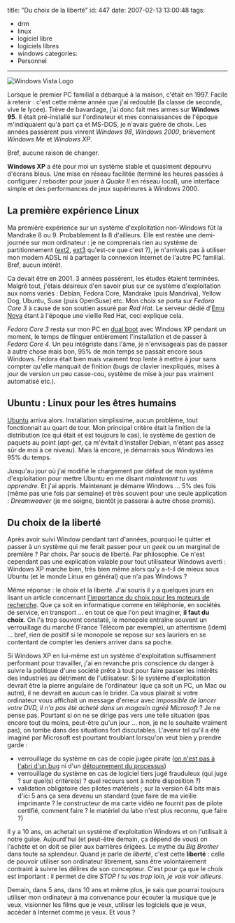 title: "Du choix de la liberté"
id: 447
date: 2007-02-13 13:00:48
tags:
- drm
- linux
- logiciel libre
- logiciels libres
- windows
categories:
- Personnel
---

![Windows Vista Logo](/images/2007/02/windows-vista.gif)

Lorsque le premier PC familial a débarqué à la maison, c'était en 1997\. Facile à retenir : c'est cette même année que j'ai redoublé (la classe de seconde, vive le lycée). Trève de bavardage, j'ai donc fait mes armes sur **Windows 95**. Il était pré-installé sur l'ordinateur et mes connaissances de l'époque m'indiquaient qu'à part ça et MS-DOS, je n'avais guère de choix. Les années passèrent puis vinrent _Windows 98_, _Windows 2000_, brièvement _Windows Me_ et _Windows XP_.

Bref, aucune raison de changer.
<!--more-->
**Windows XP** a été pour moi un système stable et quasiment dépourvu d'écrans bleus. Une mise en réseau facilitée (terminé les heures passées à configurer / rebooter pour jouer à _Quake II_ en réseau local), une interface simple et des performances de jeux supérieures à Windows 2000.

## La première expérience Linux

Ma première expérience sur un système d'exploitation non-Windows fût la Mandrake 8 ou 9\. Probablement la 8 d'ailleurs. Elle est restée une demi-journée sur mon ordinateur : je ne comprenais rien au système de partitionnement ([ext2](http://fr.wikipedia.org/wiki/Ext2), [ext3](http://fr.wikipedia.org/wiki/Ext3) qu'est-ce que c'est ?), je n'arrivais pas à utiliser mon modem ADSL ni à partager la connexion Internet de l'autre PC familial. Bref, aucun intérêt.

Ca devait être en 2001\. 3 années passèrent, les études étaient terminées. Malgré tout, j'étais désireux d'en savoir plus sur ce système d'exploitation aux noms variés : Debian, Fedora Core, Mandrake (puis Mandriva), Yellow Dog, Ubuntu, Suse (puis OpenSuse) etc. Mon choix se porta sur _Fedora Core 3_ à cause de son soutien assuré par _Red Hat_. Le serveur dédié d'[Emu Nova](http://www.emunova.net) étant à l'époque une vieille Red Hat, ceci explique cela.

_Fedora Core 3_ resta sur mon PC en [dual boot](http://fr.wikipedia.org/wiki/Multiboot) avec Windows XP pendant un moment, le temps de flinguer entièrement l'installation et de passer à _Fedora Core 4_. Un peu intégriste dans l'âme, je n'envisageais pas de passer à autre chose mais bon, 95% de mon temps se passait encore sous Windows. Fedora était bien mais vraiment trop lente à mettre à jour sans compter qu'elle manquait de finition (bugs de clavier inexpliqués, mises à jour de version un peu casse-cou, système de mise à jour pas vraiment automatisé etc.).

## Ubuntu : Linux pour les êtres humains

[Ubuntu](http://www.ubuntu-fr.org) arriva alors. Installation simplissime, aucun problème, tout fonctionnait au quart de tour. Mon principal critère était la finition de la distribution (ce qui était et est toujours le cas), le système de gestion de paquets au point (_apt-get_, ça m'évitait d'installer Debian, n'étant pas assez sûr de moi à ce niveau). Mais là encore, je démarrais sous Windows les 95% du temps.

Jusqu'au jour où j'ai modifié le chargement par défaut de mon système d'exploitation pour mettre Ubuntu en me disant <cite>maintenant tu vas apprendre</cite>. Et j'ai appris. Maintenant je démarre Windows ... 5% des fois (même pas une fois par semaine) et très souvent pour une seule application : _Dreamweaver_ (je me soigne, bientôt je passerai à autre chose promis).

## Du choix de la liberté

Après avoir suivi Window pendant tant d'années, pourquoi le quitter et passer à un système qui me ferait passer pour un _geek_ ou un marginal de première ? Par choix. Par soucis de liberté. Par philosophie.
Ce n'est cependant pas une explication valable pour tout utilisateur Windows averti : Windows XP marche bien, très bien même alors qu'y a-t-il de mieux sous Ubuntu (et le monde Linux en général) que n'a pas Windows ?

Même réponse : le choix et la liberté. J'ai souris il y a quelques jours en lisant un article concernant [l'importance du choix pour les moteurs de recherche](http://standblog.org/blog/post/2007/02/06/De-limportance-du-choix-y-compris-pour-les-moteurs-de-recherche-et-les-services-en-ligne). Que ça soit en informatique comme en téléphonie, en sociétés de service, en transport ... en tout ce que l'on peut imaginer, **il faut du choix**. On l'a trop souvent constaté, le monopole entraîne souvent un verrouillage du marché (France Télécom par exemple), un attentisme (idem) ... bref, rien de positif si le monopole se repose sur ses lauriers en se contentant de compter les deniers arriver dans sa poche.

Si Windows XP en lui-même est un système d'exploitation suffisamment performant pour travailler, j'ai en revanche pris conscience du danger à suivre la politique d'une société prête à tout pour faire passer les intérêts des industries au détriment de l'utilisateur. Si le système d'exploitation devrait être la pierre angulaire de l'ordinateur (que ça soit un PC, un Mac ou autre), il ne devrait en aucun cas le brider. Ca vous plairait si votre ordinateur vous affichait un message d'erreur avec <cite>impossible de lancer votre DVD, il n'a pas été acheté dans un magasin agréé Microsoft</cite> ? Je ne pense pas. Pourtant si on ne se dirige pas vers une telle situation (pas encore tout du moins, peut-être qu'un jour ... non, je ne le souhaite vraiment pas), on tombe dans des situations fort discutables. L'avenir tel qu'il a été imaginé par Microsoft est pourtant troublant lorsqu'on veut bien y prendre garde :

*   verrouillage du système en cas de copie jugée pirate ([on n'est pas à l'abri d'un bug](http://www.clubic.com/actualite-20342-faille-dans-la-verification-des-licences-windows.html) ni d'un [détournement du processus](http://www.clubic.com/actualite-36219-le-ver-qui-se-faisait-passer-pour-le-programme-wga.html))
*   verrouillage du système en cas de logiciel tiers jugé frauduleux (qui juge ? sur quel(s) critère(s) ? quel recours sont à notre disposition ?)
*   validation obligatoire des pilotes matériels ; sur la version 64 bits mais d'ici 5 ans ça sera devenu un standard (que faire de ma vieille imprimante ? le constructeur de ma carte vidéo ne fournit pas de pilote certifié, comment faire ? le matériel du labo n'est plus reconnu, que faire ?)

Il y a 10 ans, on achetait un système d'exploitation Windows et on l'utilisait à notre guise. Aujourd'hui (et peut-être demain, ça dépend de vous) on l'achète et on doit se plier aux barrières érigées. Le mythe du _Big Brother_ dans toute sa splendeur. Quand je parle de _liberté_, c'est cette **liberté** : celle de pouvoir utiliser son ordinateur librement, sans être volontairement contraint à suivre les délires de son concepteur. C'est pour ça que le choix est important : il permet de dire <cite>STOP ! tu vas trop loin, je vais voir ailleurs</cite>.

Demain, dans 5 ans, dans 10 ans et même plus, je sais que pourrai toujours utiliser mon ordinateur à ma convenance pour écouter la musique que je veux, visionner les films que je veux, utiliser les logiciels que je veux, accéder à Internet comme je veux. Et vous ?